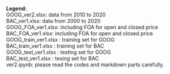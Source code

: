
**Legend:**<br />
GOOG_ver2.xlsx: data from 2010 to 2020<br />
BAC_ver1.xlsx: data from 2000 to 2020<br />
GOOG_FOA_ver1.xlsx: including FOA for open and closed price<br />
BAC_FOA_ver1.xlsx: including FOA for open and closed price<br />
GOOG_train_ver1.xlsx : training set for GOOG<br />
BAC_train_ver1.xlsx : training set for BAC<br />
GOOG_test_ver1.xlsx : testing set for GOOG<br />
BAC_test_ver1.xlsx : tesing set for BAC<br />
ver2.ipynb: please read the codes and markdown parts carefully.


